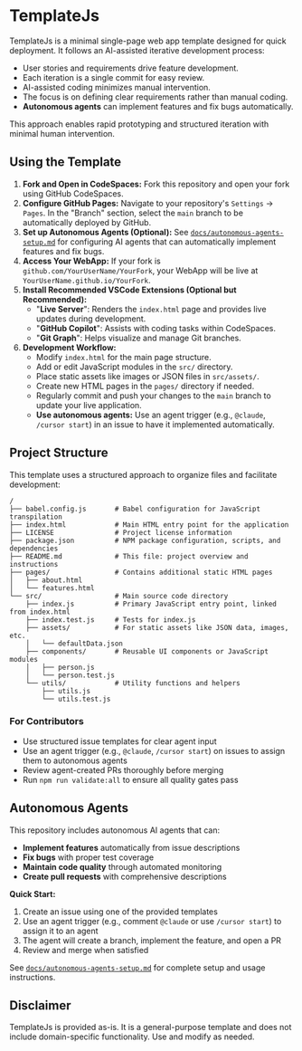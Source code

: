 # TemplateJs
TemplateJs is a minimal single-page web app template designed for quick deployment.
It follows an AI-assisted iterative development process:

- User stories and requirements drive feature development.
- Each iteration is a single commit for easy review.
- AI-assisted coding minimizes manual intervention.
- The focus is on defining clear requirements rather than manual coding.
- **Autonomous agents** can implement features and fix bugs automatically.

This approach enables rapid prototyping and structured iteration with minimal human intervention.

## Using the Template
1.  **Fork and Open in CodeSpaces:** Fork this repository and open your fork using GitHub CodeSpaces.
2.  **Configure GitHub Pages:** Navigate to your repository's `Settings` -> `Pages`. In the "Branch" section, select the `main` branch to be automatically deployed by GitHub.
3.  **Set up Autonomous Agents (Optional):** See [`docs/autonomous-agents-setup.md`](docs/autonomous-agents-setup.md) for configuring AI agents that can automatically implement features and fix bugs.
4.  **Access Your WebApp:** If your fork is `github.com/YourUserName/YourFork`, your WebApp will be live at `YourUserName.github.io/YourFork`.
5.  **Install Recommended VSCode Extensions (Optional but Recommended):**
    *   "**Live Server**": Renders the `index.html` page and provides live updates during development.
    *   "**GitHub Copilot**": Assists with coding tasks within CodeSpaces.
    *   "**Git Graph**": Helps visualize and manage Git branches.
6.  **Development Workflow:**
    *   Modify `index.html` for the main page structure.
    *   Add or edit JavaScript modules in the `src/` directory.
    *   Place static assets like images or JSON files in `src/assets/`.
    *   Create new HTML pages in the `pages/` directory if needed.
    *   Regularly commit and push your changes to the `main` branch to update your live application.
    *   **Use autonomous agents:** Use an agent trigger (e.g., `@claude`, `/cursor start`) in an issue to have it implemented automatically.

## Project Structure
This template uses a structured approach to organize files and facilitate development:

```
/
├── babel.config.js       # Babel configuration for JavaScript transpilation
├── index.html            # Main HTML entry point for the application
├── LICENSE               # Project license information
├── package.json          # NPM package configuration, scripts, and dependencies
├── README.md             # This file: project overview and instructions
├── pages/                # Contains additional static HTML pages
│   ├── about.html
│   └── features.html
└── src/                  # Main source code directory
    ├── index.js          # Primary JavaScript entry point, linked from index.html
    ├── index.test.js     # Tests for index.js
    ├── assets/           # For static assets like JSON data, images, etc.
    │   └── defaultData.json
    ├── components/       # Reusable UI components or JavaScript modules
    │   ├── person.js
    │   └── person.test.js
    └── utils/            # Utility functions and helpers
        ├── utils.js
        └── utils.test.js
```

### For Contributors
- Use structured issue templates for clear agent input
- Use an agent trigger (e.g., `@claude`, `/cursor start`) on issues to assign them to autonomous agents
- Review agent-created PRs thoroughly before merging
- Run `npm run validate:all` to ensure all quality gates pass

## Autonomous Agents

This repository includes autonomous AI agents that can:
- **Implement features** automatically from issue descriptions
- **Fix bugs** with proper test coverage
- **Maintain code quality** through automated monitoring
- **Create pull requests** with comprehensive descriptions

**Quick Start:**
1. Create an issue using one of the provided templates
2. Use an agent trigger (e.g., comment `@claude` or use `/cursor start`) to assign it to an agent
3. The agent will create a branch, implement the feature, and open a PR
4. Review and merge when satisfied

See [`docs/autonomous-agents-setup.md`](docs/autonomous-agents-setup.md) for complete setup and usage instructions.

## Disclaimer
TemplateJs is provided as-is. It is a general-purpose template and does not include domain-specific functionality. Use and modify as needed.